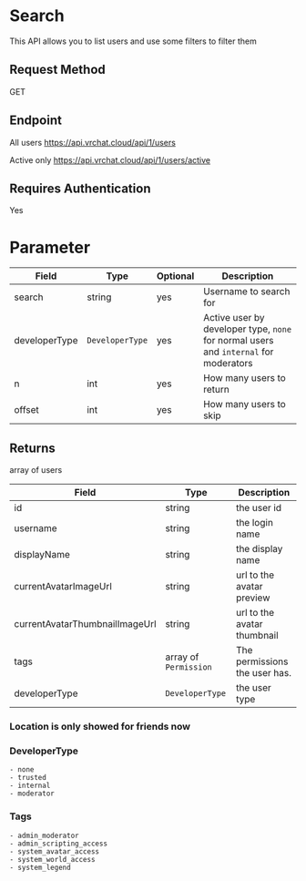# Search

This API allows you to list users and use some filters to filter them

## Request Method 
GET

## Endpoint
All users 
https://api.vrchat.cloud/api/1/users

Active only
https://api.vrchat.cloud/api/1/users/active

## Requires Authentication
Yes

# Parameter

Field | Type | Optional | Description
------|------|----------|------------
search | string | yes | Username to search for
developerType | `DeveloperType` | yes | Active user by developer type, `none` for normal users and `internal` for moderators
n | int | yes | How many users to return
offset | int | yes | How many users to skip

## Returns 

array of users

Field | Type | Description
------|------|------------
id | string | the user id
username | string | the login name
displayName | string | the display name
currentAvatarImageUrl | string | url to the avatar preview
currentAvatarThumbnailImageUrl | string | url to the avatar thumbnail
tags | array of `Permission` | The permissions the user has. 
developerType | `DeveloperType` | the user type

### Location is only showed for friends now

### DeveloperType

    - none
    - trusted
    - internal
    - moderator 


### Tags

    - admin_moderator
    - admin_scripting_access
    - system_avatar_access
	- system_world_access
	- system_legend

